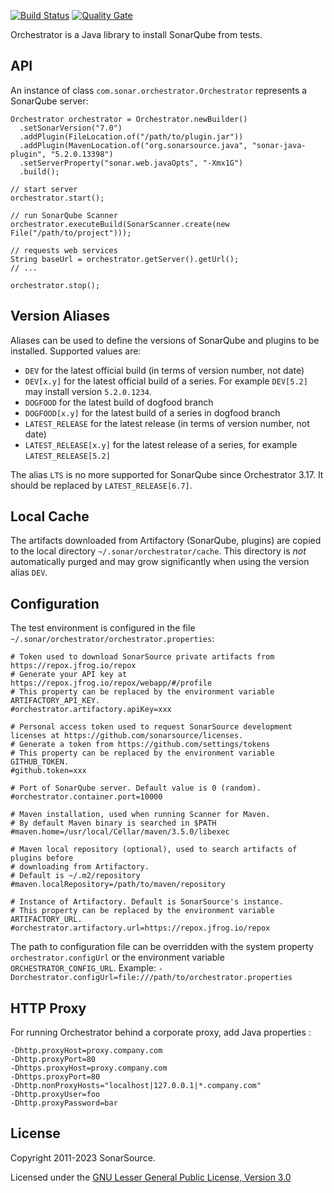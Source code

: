 [![Build Status](https://travis-ci.org/SonarSource/orchestrator.svg?branch=master)](https://travis-ci.org/SonarSource/orchestrator) [![Quality Gate](https://next.sonarqube.com/sonarqube/api/project_badges/measure?project=org.sonarsource.orchestrator%3Aorchestrator-parent&metric=alert_status)](https://next.sonarqube.com/sonarqube/dashboard?id=org.sonarsource.orchestrator%3Aorchestrator-parent)

Orchestrator is a Java library to install SonarQube from tests.

## API

An instance of class `com.sonar.orchestrator.Orchestrator` represents a SonarQube server:

    Orchestrator orchestrator = Orchestrator.newBuilder()
      .setSonarVersion("7.0")
      .addPlugin(FileLocation.of("/path/to/plugin.jar"))
      .addPlugin(MavenLocation.of("org.sonarsource.java", "sonar-java-plugin", "5.2.0.13398")
      .setServerProperty("sonar.web.javaOpts", "-Xmx1G")
      .build();

    // start server
    orchestrator.start();

    // run SonarQube Scanner
    orchestrator.executeBuild(SonarScanner.create(new File("/path/to/project")));

    // requests web services
    String baseUrl = orchestrator.getServer().getUrl();
    // ...

    orchestrator.stop();

## Version Aliases

Aliases can be used to define the versions of SonarQube and plugins to be installed. Supported values are:

- `DEV` for the latest official build (in terms of version number, not date)
- `DEV[x.y]` for the latest official build of a series. For example `DEV[5.2]` may install version `5.2.0.1234`.
- `DOGFOOD` for the latest build of dogfood branch
- `DOGFOOD[x.y]` for the latest build of a series in dogfood branch
- `LATEST_RELEASE` for the latest release (in terms of version number, not date)
- `LATEST_RELEASE[x.y]` for the latest release of a series, for example `LATEST_RELEASE[5.2]`

The alias `LTS` is no more supported for SonarQube since Orchestrator 3.17. It should be replaced by `LATEST_RELEASE[6.7]`.

## Local Cache

The artifacts downloaded from Artifactory (SonarQube, plugins) are copied to the local directory `~/.sonar/orchestrator/cache`.
This directory is _not_ automatically purged and may grow significantly when using the version alias
`DEV`.

## Configuration

The test environment is configured in the file `~/.sonar/orchestrator/orchestrator.properties`:

    # Token used to download SonarSource private artifacts from https://repox.jfrog.io/repox
    # Generate your API key at https://repox.jfrog.io/repox/webapp/#/profile
    # This property can be replaced by the environment variable ARTIFACTORY_API_KEY.
    #orchestrator.artifactory.apiKey=xxx

    # Personal access token used to request SonarSource development licenses at https://github.com/sonarsource/licenses.
    # Generate a token from https://github.com/settings/tokens
    # This property can be replaced by the environment variable GITHUB_TOKEN.
    #github.token=xxx

    # Port of SonarQube server. Default value is 0 (random).
    #orchestrator.container.port=10000

    # Maven installation, used when running Scanner for Maven.
    # By default Maven binary is searched in $PATH
    #maven.home=/usr/local/Cellar/maven/3.5.0/libexec

    # Maven local repository (optional), used to search artifacts of plugins before
    # downloading from Artifactory.
    # Default is ~/.m2/repository
    #maven.localRepository=/path/to/maven/repository

    # Instance of Artifactory. Default is SonarSource's instance.
    # This property can be replaced by the environment variable ARTIFACTORY_URL.
    #orchestrator.artifactory.url=https://repox.jfrog.io/repox

The path to configuration file can be overridden with the system property `orchestrator.configUrl`
or the environment variable `ORCHESTRATOR_CONFIG_URL`.
Example: `-Dorchestrator.configUrl=file:///path/to/orchestrator.properties`

## HTTP Proxy

For running Orchestrator behind a corporate proxy, add Java properties :

    -Dhttp.proxyHost=proxy.company.com
    -Dhttp.proxyPort=80
    -Dhttps.proxyHost=proxy.company.com
    -Dhttps.proxyPort=80
    -Dhttp.nonProxyHosts="localhost|127.0.0.1|*.company.com"
    -Dhttp.proxyUser=foo
    -Dhttp.proxyPassword=bar

## License

Copyright 2011-2023 SonarSource.

Licensed under the [GNU Lesser General Public License, Version 3.0](http://www.gnu.org/licenses/lgpl.txt)
